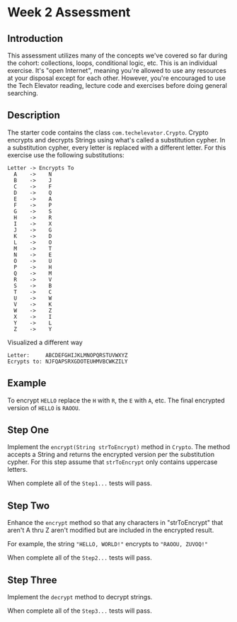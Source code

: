 # Week 2 Assessment

## Introduction

This assessment utilizes many of the concepts we've covered so far during the cohort: collections, loops, conditional logic, etc. This is an individual exercise. It's "open Internet", meaning you're allowed to use any resources at your disposal except for each other. However, you're encouraged to use the Tech Elevator reading, lecture code and exercises before doing general searching.

## Description

The starter code contains the class `com.techelevator.Crypto`. Crypto encrypts and decrypts Strings using what's called a substitution cypher. In a substitution cypher, every letter is replaced with a different letter. For this exercise use the following substitutions:

```
Letter -> Encrypts To
  A    ->    N
  B    ->    J
  C    ->    F
  D    ->    Q
  E    ->    A
  F    ->    P
  G    ->    S
  H    ->    R
  I    ->    X
  J    ->    G
  K    ->    D
  L    ->    O
  M    ->    T
  N    ->    E
  O    ->    U
  P    ->    H
  Q    ->    M
  R    ->    V
  S    ->    B
  T    ->    C
  U    ->    W
  V    ->    K
  W    ->    Z
  X    ->    I
  Y    ->    L
  Z    ->    Y
```

Visualized a different way

```
Letter:     ABCDEFGHIJKLMNOPQRSTUVWXYZ
Ecrypts to: NJFQAPSRXGDOTEUHMVBCWKZILY
```
## Example

To encrypt `HELLO` replace the `H` with `R`, the `E` with `A`, etc. The final encrypted version of `HELLO` is `RAOOU`.

## Step One

Implement the `encrypt(String strToEncrypt)` method in `Crypto`. The method accepts a String and returns the encrypted version per the substitution cypher. For this step assume that `strToEncrypt` only contains uppercase letters.

When complete all of the `Step1...` tests will pass.

## Step Two

Enhance the `encrypt` method so that any characters in "strToEncrypt" that aren't A thru Z aren't modified but are included in the encrypted result.

For example, the string `"HELLO, WORLD!"` encrypts to `"RAOOU, ZUVOQ!"`

When complete all of the `Step2...` tests will pass.

## Step Three

Implement the `decrypt` method to decrypt strings. 

When complete all of the `Step3...` tests will pass.
